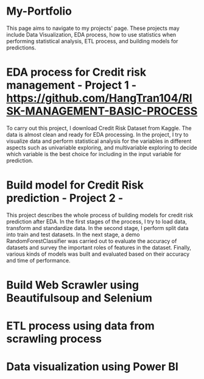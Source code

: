 # My-Portfolio
This page aims to navigate to my projects' page. These projects may include Data Visualization, EDA process, how to use statistics when performing statistical analysis, ETL process, and building models for predictions.

# EDA process for Credit risk management - Project 1 - https://github.com/HangTran104/RISK-MANAGEMENT-BASIC-PROCESS
To carry out this project, I download Credit Risk Dataset from Kaggle. The data is almost clean and ready for EDA processing. In the project, I try to visualize data and perform statistical analysis for the variables in different aspects such as univariable exploring, and multivariable exploring to decide which variable is the best choice for including in the input variable for prediction.

# Build model for Credit Risk prediction - Project 2 - 
This project describes the whole process of building models for credit risk prediction after EDA. In the first stages of the process, I try to load data, transform and standardize data. In the second stage, I perform split data into train and test datasets. In the next stage, a demo RandomForestClassifier was carried out to evaluate the accuracy of datasets and survey the important roles of features in the dataset. Finally, various kinds of models was built and evaluated based on their accuracy and time of performance.

# Build Web Scrawler using Beautifulsoup and Selenium



# ETL process using data from scrawling process



# Data visualization using Power BI
